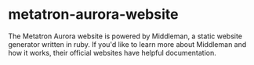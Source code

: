 # metatron-aurora-website
The Metatron Aurora website is powered by Middleman, a static website generator written in ruby. If you'd like to learn more about Middleman and how it works, their official websites have helpful documentation.
